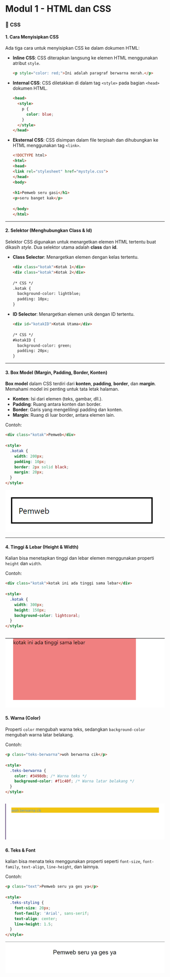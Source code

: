 # Modul 1 - HTML dan CSS
### 🎨 **CSS**

#### **1. Cara Menyisipkan CSS**

Ada tiga cara untuk menyisipkan CSS ke dalam dokumen HTML:

- **Inline CSS**: CSS diterapkan langsung ke elemen HTML menggunakan atribut `style`.
  
  ```html
  <p style="color: red;">Ini adalah paragraf berwarna merah.</p>
  ```

- **Internal CSS**: CSS diletakkan di dalam tag `<style>` pada bagian `<head>` dokumen HTML.
  
  ```html
  <head>
    <style>
      p {
        color: blue;
      }
    </style>
  </head>
  ```

- **Eksternal CSS**: CSS disimpan dalam file terpisah dan dihubungkan ke HTML menggunakan tag `<link>`.
  
  ```html
  <!DOCTYPE html>
  <html>
  <head>
  <link rel="stylesheet" href="mystyle.css">
  </head>
  <body>

  <h1>Pemweb seru gasi</h1>
  <p>seru banget kak</p>

  </body>
  </html>

  ```

---

#### **2. Selektor (Menghubungkan Class & Id)**

Selektor CSS digunakan untuk menargetkan elemen HTML tertentu buat dikasih *style*. Dua selektor utama adalah **class** dan **id**.

- **Class Selector**: Menargetkan elemen dengan kelas tertentu.
  
  ```html
  <div class="kotak">Kotak 1</div>
  <div class="kotak">Kotak 2</div>
  
  /* CSS */
  .kotak {
    background-color: lightblue;
    padding: 10px;
  }
  ```

- **ID Selector**: Menargetkan elemen unik dengan ID tertentu.
  
  ```html
  <div id="kotakID">Kotak Utama</div>
  
  /* CSS */
  #kotakID {
    background-color: green;
    padding: 20px;
  }
  ```

---

#### **3. Box Model (Margin, Padding, Border, Konten)**

**Box model** dalam CSS terdiri dari **konten**, **padding**, **border**, dan **margin**. Memahami model ini penting untuk tata letak halaman.

- **Konten**: Isi dari elemen (teks, gambar, dll.).
- **Padding**: Ruang antara konten dan border.
- **Border**: Garis yang mengelilingi padding dan konten.
- **Margin**: Ruang di luar border, antara elemen lain.

Contoh:
```html
<div class="kotak">Pemweb</div>

<style>
  .kotak {
    width: 200px;
    padding: 10px;
    border: 2px solid black;
    margin: 20px;
  }
</style>
```
![contoh box model](foto/box.png)

---

#### **4. Tinggi & Lebar (Height & Width)**

Kalian bisa menetapkan tinggi dan lebar elemen menggunakan properti `height` dan `width`.

Contoh:
```html
<div class="kotak">kotak ini ada tinggi sama lebar</div>

<style>
  .kotak {
    width: 300px;
    height: 150px;
    background-color: lightcoral;
  }
</style>
```
![contoh penggunaan height and width](foto/tinggilebar.png)
---

#### **5. Warna (Color)**

Properti `color` mengubah warna teks, sedangkan `background-color` mengubah warna latar belakang.

Contoh:
```html
<p class="teks-berwarna">woh berwarna cik</p>

<style>
  .teks-berwarna {
    color: #3498db; /* Warna teks */
    background-color: #f1c40f; /* Warna latar belakang */
  }
</style>
```
![warna background dan font](foto/warna.png)
---

#### **6. Teks & Font**

kalian bisa menata teks menggunakan properti seperti `font-size`, `font-family`, `text-align`, `line-height`, dan lainnya.

Contoh:
```html
<p class="text">Pemweb seru ya ges ya</p>

<style>
  .teks-styling {
    font-size: 20px;
    font-family: 'Arial', sans-serif;
    text-align: center;
    line-height: 1.5;
  }
</style>
```
![contoh font](foto/font.png)